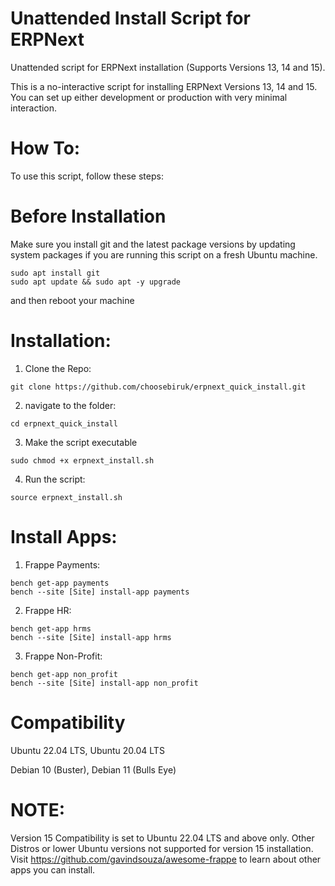 # Unattended Install Script for ERPNext
Unattended script for ERPNext installation (Supports Versions 13, 14 and 15).

This is a no-interactive script for installing ERPNext Versions 13, 14 and 15. You can set up either development or production with very minimal interaction.

# How To:
To use this script, follow these steps:

# Before Installation

Make sure you install git and the latest package versions by updating system packages if you are running this script on a fresh Ubuntu machine.

```
sudo apt install git
sudo apt update && sudo apt -y upgrade
```
and then reboot your machine 

# Installation:

1. Clone the Repo:
```
git clone https://github.com/choosebiruk/erpnext_quick_install.git
```
2. navigate to the folder:
```
cd erpnext_quick_install
```
3. Make the script executable
```
sudo chmod +x erpnext_install.sh
```
4. Run the script:
```
source erpnext_install.sh
```

# Install Apps:

1. Frappe Payments:
```
bench get-app payments
bench --site [Site] install-app payments
```
2. Frappe HR:
```
bench get-app hrms
bench --site [Site] install-app hrms
```
3. Frappe Non-Profit:
```
bench get-app non_profit
bench --site [Site] install-app non_profit
```

# Compatibility

Ubuntu 22.04 LTS,
Ubuntu 20.04 LTS

Debian 10 (Buster),
Debian 11 (Bulls Eye)

# NOTE:

Version 15 Compatibility is set to Ubuntu 22.04 LTS and above only. Other Distros or lower Ubuntu versions not supported for version 15 installation.
Visit https://github.com/gavindsouza/awesome-frappe to learn about other apps you can install.

